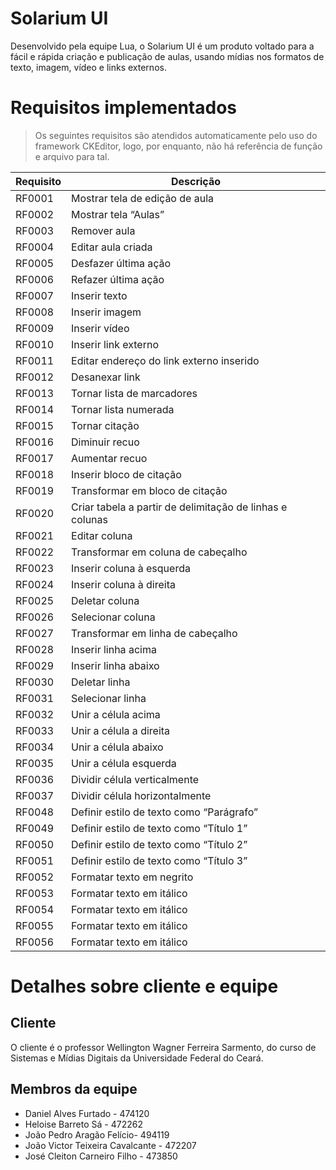 # Solarium UI

Desenvolvido pela equipe Lua, o Solarium UI é um produto voltado para a fácil e rápida criação e publicação de aulas, usando mídias nos formatos de texto, imagem, vídeo e links externos.

# Requisitos implementados

> Os seguintes requisitos são atendidos automaticamente pelo uso do framework CKEditor, logo, por enquanto, não há referência de função e arquivo para tal.

Requisito | Descrição
-------|---------
RF0001 | Mostrar tela de edição de aula | Não iniciado
RF0002 | Mostrar tela “Aulas”
RF0003 | Remover aula
RF0004 | Editar aula criada
RF0005 | Desfazer última ação 
RF0006 | Refazer última ação 
RF0007 | Inserir texto
RF0008 | Inserir imagem
RF0009 | Inserir vídeo
RF0010 | Inserir link externo
RF0011 | Editar endereço do link externo inserido
RF0012 | Desanexar link
RF0013 | Tornar lista de marcadores
RF0014 | Tornar lista numerada
RF0015 | Tornar citação
RF0016 | Diminuir recuo
RF0017 | Aumentar recuo
RF0018 | Inserir bloco de citação
RF0019 | Transformar em bloco de citação
RF0020 | Criar tabela a partir de delimitação de linhas e colunas
RF0021 | Editar coluna
RF0022 | Transformar em coluna de cabeçalho
RF0023 | Inserir coluna à esquerda
RF0024 | Inserir coluna à direita
RF0025 | Deletar coluna
RF0026 | Selecionar coluna
RF0027 | Transformar em linha de cabeçalho
RF0028 | Inserir linha acima
RF0029 | Inserir linha abaixo
RF0030 | Deletar linha
RF0031 | Selecionar linha
RF0032 | Unir a célula acima
RF0033 | Unir a célula a direita
RF0034 | Unir a célula abaixo
RF0035 | Unir a célula esquerda
RF0036 | Dividir célula verticalmente
RF0037 | Dividir célula horizontalmente
RF0048 | Definir estilo de texto como “Parágrafo”
RF0049 | Definir estilo de texto como “Título 1”
RF0050 | Definir estilo de texto como “Título 2”
RF0051 | Definir estilo de texto como “Título 3”
RF0052 | Formatar texto em negrito
RF0053 | Formatar texto em itálico
RF0054 | Formatar texto em itálico
RF0055 | Formatar texto em itálico
RF0056 | Formatar texto em itálico

# Detalhes sobre cliente e equipe

## Cliente

O cliente é o professor Wellington Wagner Ferreira Sarmento, do curso de Sistemas e Mídias Digitais da Universidade Federal do Ceará.

## Membros da equipe

* Daniel Alves Furtado - 474120
* Heloise Barreto Sá - 472262
* João Pedro Aragão Felício- 494119
* João Victor Teixeira Cavalcante  - 472207
* José Cleiton Carneiro Filho - 473850
